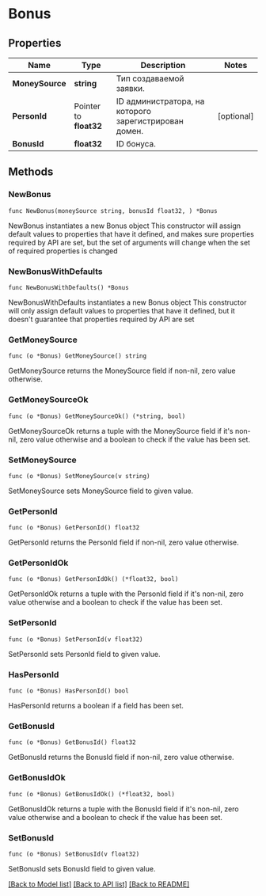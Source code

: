 # Bonus

## Properties

Name | Type | Description | Notes
------------ | ------------- | ------------- | -------------
**MoneySource** | **string** | Тип создаваемой заявки. | 
**PersonId** | Pointer to **float32** | ID администратора, на которого зарегистрирован домен. | [optional] 
**BonusId** | **float32** | ID бонуса. | 

## Methods

### NewBonus

`func NewBonus(moneySource string, bonusId float32, ) *Bonus`

NewBonus instantiates a new Bonus object
This constructor will assign default values to properties that have it defined,
and makes sure properties required by API are set, but the set of arguments
will change when the set of required properties is changed

### NewBonusWithDefaults

`func NewBonusWithDefaults() *Bonus`

NewBonusWithDefaults instantiates a new Bonus object
This constructor will only assign default values to properties that have it defined,
but it doesn't guarantee that properties required by API are set

### GetMoneySource

`func (o *Bonus) GetMoneySource() string`

GetMoneySource returns the MoneySource field if non-nil, zero value otherwise.

### GetMoneySourceOk

`func (o *Bonus) GetMoneySourceOk() (*string, bool)`

GetMoneySourceOk returns a tuple with the MoneySource field if it's non-nil, zero value otherwise
and a boolean to check if the value has been set.

### SetMoneySource

`func (o *Bonus) SetMoneySource(v string)`

SetMoneySource sets MoneySource field to given value.


### GetPersonId

`func (o *Bonus) GetPersonId() float32`

GetPersonId returns the PersonId field if non-nil, zero value otherwise.

### GetPersonIdOk

`func (o *Bonus) GetPersonIdOk() (*float32, bool)`

GetPersonIdOk returns a tuple with the PersonId field if it's non-nil, zero value otherwise
and a boolean to check if the value has been set.

### SetPersonId

`func (o *Bonus) SetPersonId(v float32)`

SetPersonId sets PersonId field to given value.

### HasPersonId

`func (o *Bonus) HasPersonId() bool`

HasPersonId returns a boolean if a field has been set.

### GetBonusId

`func (o *Bonus) GetBonusId() float32`

GetBonusId returns the BonusId field if non-nil, zero value otherwise.

### GetBonusIdOk

`func (o *Bonus) GetBonusIdOk() (*float32, bool)`

GetBonusIdOk returns a tuple with the BonusId field if it's non-nil, zero value otherwise
and a boolean to check if the value has been set.

### SetBonusId

`func (o *Bonus) SetBonusId(v float32)`

SetBonusId sets BonusId field to given value.



[[Back to Model list]](../README.md#documentation-for-models) [[Back to API list]](../README.md#documentation-for-api-endpoints) [[Back to README]](../README.md)


